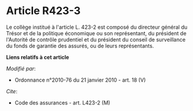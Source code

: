 # Article R423-3

Le collège institué à l'article L. 423-2 est composé du directeur général du Trésor et de la politique économique ou son
représentant, du président de l'Autorité de contrôle prudentiel et du président du conseil de surveillance du fonds de
garantie des assurés, ou de leurs représentants.

**Liens relatifs à cet article**

_Modifié par_:

  - Ordonnance n°2010-76 du 21 janvier 2010 - art. 18 (V)

_Cite_:

  - Code des assurances - art. L423-2 (M)
